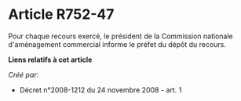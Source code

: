 # Article R752-47

Pour chaque recours exercé, le président de la Commission nationale d'aménagement commercial informe le préfet du dépôt du
recours.

**Liens relatifs à cet article**

_Créé par_:

  - Décret n°2008-1212 du 24 novembre 2008 - art. 1
